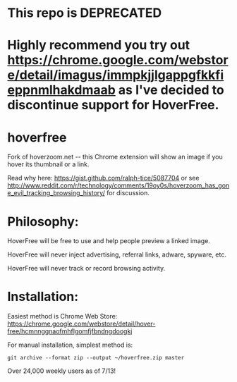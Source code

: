 This repo is DEPRECATED
=======================

Highly recommend you try out https://chrome.google.com/webstore/detail/imagus/immpkjjlgappgfkkfieppnmlhakdmaab as I've decided to discontinue support for HoverFree.
============================================================================================================================================

hoverfree 
=========

Fork of hoverzoom.net -- this Chrome extension will show an image if you hover its thumbnail or a link.

Read why here: https://gist.github.com/ralph-tice/5087704 or see http://www.reddit.com/r/technology/comments/19oy0s/hoverzoom_has_gone_evil_tracking_browsing_history/ for discussion.


Philosophy:
===========

HoverFree will be free to use and help people preview a linked image.

HoverFree will never inject advertising, referral links, adware, spyware, etc.

HoverFree will never track or record browsing activity.

Installation:
=============

Easiest method is Chrome Web Store: https://chrome.google.com/webstore/detail/hover-free/hcmnnggnaofmhflgomfjfbndngdoogkj

For manual installation, simplest method is:
```
git archive --format zip --output ~/hoverfree.zip master 
```

Over 24,000 weekly users as of 7/13!
